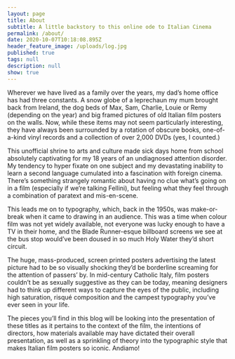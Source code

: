 ```yaml
---
layout: page
title: About
subtitle: A little backstory to this online ode to Italian Cinema
permalink: /about/
date: 2020-10-07T10:18:08.895Z
header_feature_image: /uploads/log.jpg
published: true
tags: null
description: null
show: true
---
```

Wherever we have lived as a family over the years, my dad’s home office has had three constants. A snow globe of a leprechaun my mum brought back from Ireland, the dog beds of Max, Sam, Charlie, Louie or Remy (depending on the year) and big framed pictures of old Italian film posters on the walls. Now, while these items may not seem particularly interesting, they have always been surrounded by a rotation of obscure books, one-of-a-kind vinyl records and a collection of over 2,000 DVDs (yes, I counted.) 

This unofficial shrine to arts and culture made sick days home from school absolutely captivating for my 18 years of an undiagnosed attention disorder. My tendency to hyper fixate on one subject and my devastating inability to learn a second language cumulated into a fascination with foreign cinema. There’s something strangely romantic about having no clue what’s going on in a film (especially if we’re talking Fellini), but feeling what they feel through a combination of paratext and mis-en-scene.

This leads me on to typography, which, back in the 1950s, was make-or-break when it came to drawing in an audience. This was a time when colour film was not yet widely available, not everyone was lucky enough to have a TV in their home, and the Blade Runner-esque billboard screens we see at the bus stop would’ve been doused in so much Holy Water they’d short circuit. 

The huge, mass-produced, screen printed posters advertising the latest picture had to be so visually shocking they’d be borderline screaming for the attention of passers’ by. 
In mid-century Catholic Italy, film posters couldn’t be as sexually suggestive as they can be today, meaning designers had to think up different ways to capture the eyes of the public, including high saturation, risqué composition and the campest typography you’ve ever seen in your life. 

The pieces you’ll find in this blog will be looking into the presentation of these titles as it pertains to the context of the film, the intentions of directors, how materials available may have dictated their overall presentation, as well as a sprinkling of theory into the typographic style that makes Italian film posters so iconic. Andiamo!